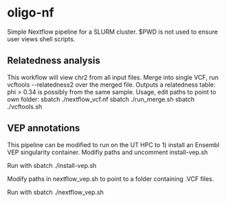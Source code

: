 # oligo-nf
Simple Nextflow pipeline for a SLURM cluster. $PWD is not used to ensure user views shell scripts.
## Relatedness analysis
This workflow will view chr2 from all input files. Merge into single VCF, run vcftools --relatedness2 over the merged file. Outputs a relatedness table: phi > 0.34 is possibly from the same sample. 
Usage, edit paths to point to own folder:
sbatch ./nextflow_vcf.nf
sbatch ./run_merge.sh
sbatch ./vcftools.sh

## VEP annotations
This pipeline can be modified to run on the UT HPC to 1) install an Ensembl VEP singularity container. 
Modifiy paths and uncomment install-vep.sh

Run with sbatch ./install-vep.sh

Modify paths in nextflow_vep.sh to point to a folder containing .VCF files.

Run with sbatch ./nextflow_vep.sh

